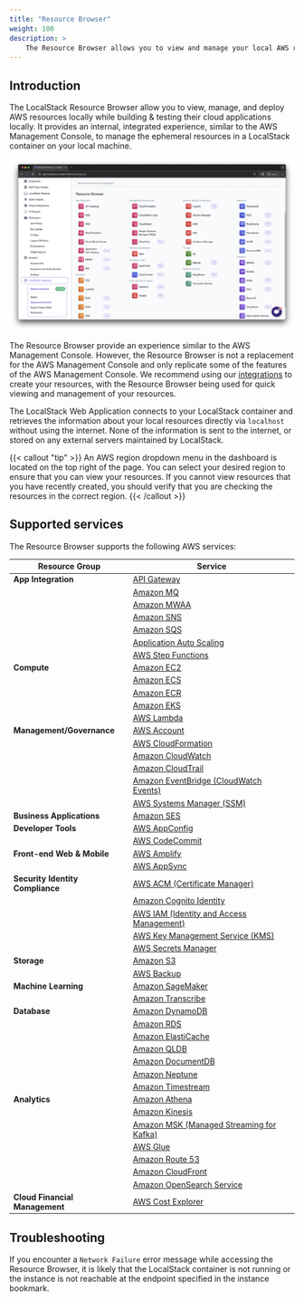 ```yaml
---
title: "Resource Browser"
weight: 100
description: >
    The Resource Browser allows you to view and manage your local AWS resources through the LocalStack Web Application.
---
```


## Introduction

The LocalStack Resource Browser allow you to view, manage, and deploy AWS resources locally while building & testing their cloud applications locally. It provides an internal, integrated experience, similar to the AWS Management Console, to manage the ephemeral resources in a LocalStack container on your local machine.

<img src="resource-browser.png" alt="LocalStack Web Application's Resource Browsers outlining various local AWS services" title="Resource Browser" width="900" />

The Resource Browser provide an experience similar to the AWS Management Console. However, the Resource Browser is not a replacement for the AWS Management Console and only replicate some of the features of the AWS Management Console. We recommend using our [integrations](https://docs.localstack.cloud/user-guide/integrations/) to create your resources, with the Resource Browser being used for quick viewing and management of your resources.

The LocalStack Web Application connects to your LocalStack container and retrieves the information about your local resources directly via `localhost` without using the internet. None of the information is sent to the internet, or stored on any external servers maintained by LocalStack.

{{< callout "tip" >}}
An AWS region dropdown menu in the dashboard is located on the top right of the page. You can select your desired region to ensure that you can view your resources. If you cannot view resources that you have recently created, you should verify that you are checking the resources in the correct region.
{{< /callout >}}

## Supported services

The Resource Browser supports the following AWS services:

| Resource Group               | Service                                                                                               | 
|------------------------------|-------------------------------------------------------------------------------------------------------|
| **App Integration**          | [API Gateway](https://app.localstack.cloud/inst/default/resources/apigateway)                          | 
|                              | [Amazon MQ](https://app.localstack.cloud/inst/default/resources/mq/brokers)                                    | 
|                              | [Amazon MWAA](https://app.localstack.cloud/inst/default/resources/mwaa/environments)                                | 
|                              | [Amazon SNS](https://app.localstack.cloud/inst/default/resources/sns)                                  | 
|                              | [Amazon SQS](https://app.localstack.cloud/inst/default/resources/sqs)                                  | 
|                              | [Application Auto Scaling](https://app.localstack.cloud/inst/default/resources/application-autoscaling) | 
|                              | [AWS Step Functions](https://app.localstack.cloud/inst/default/resources/stepfunctions)                | 
| **Compute**                  | [Amazon EC2](https://app.localstack.cloud/inst/default/resources/ec2)                                  | 
|                              | [Amazon ECS](https://app.localstack.cloud/inst/default/resources/ecs)                                  | 
|                              | [Amazon ECR](https://app.localstack.cloud/inst/default/resources/ecr/repositories)                                  | 
|                              | [Amazon EKS](https://app.localstack.cloud/inst/default/resources/eks/clusters)                                  | 
|                              | [AWS Lambda](https://app.localstack.cloud/inst/default/resources/lambda/functions)                                | 
| **Management/Governance**    | [AWS Account](https://app.localstack.cloud/inst/default/resources/account/contactinfo) |
|                              | [AWS CloudFormation](https://app.localstack.cloud/inst/default/resources/cloudformation)                | 
|                              | [Amazon CloudWatch](https://app.localstack.cloud/inst/default/resources/cloudwatch)                      | 
|                              | [Amazon CloudTrail](https://app.localstack.cloud/inst/default/resources/cloudtrail/events)                      | 
|                              | [Amazon EventBridge (CloudWatch Events)](https://app.localstack.cloud/inst/default/resources/events)    | 
|                              | [AWS Systems Manager (SSM)](https://app.localstack.cloud/inst/default/resources/ssm)                    | 
| **Business Applications**    | [Amazon SES](https://app.localstack.cloud/inst/default/resources/ses)                                    | 
| **Developer Tools**          | [AWS AppConfig](https://app.localstack.cloud/inst/default/resources/appconfig/applications)                          | 
|                              | [AWS CodeCommit](https://app.localstack.cloud/inst/default/resources/codecommit/repositories)                        | 
| **Front-end Web & Mobile**   | [AWS Amplify](https://app.localstack.cloud/inst/default/resources/amplify/apps)                                | 
|                              | [AWS AppSync](https://app.localstack.cloud/inst/default/resources/appsync)                                | 
| **Security Identity Compliance** | [AWS ACM (Certificate Manager)](https://app.localstack.cloud/inst/default/resources/acm/certificates)               | 
|                              | [Amazon Cognito Identity](https://app.localstack.cloud/inst/default/resources/cognito-idp)              | 
|                              | [AWS IAM (Identity and Access Management)](https://app.localstack.cloud/inst/default/resources/iam)    | 
|                              | [AWS Key Management Service (KMS)](https://app.localstack.cloud/inst/default/resources/kms)            | 
|                              | [AWS Secrets Manager](https://app.localstack.cloud/inst/default/resources/secretsmanager)                | 
| **Storage**                  | [Amazon S3](https://app.localstack.cloud/inst/default/resources/s3)                                      | 
|                              | [AWS Backup](https://app.localstack.cloud/inst/default/resources/backup/plans)                                |
| **Machine Learning**         | [Amazon SageMaker](https://app.localstack.cloud/inst/default/resources/sagemaker/models)                        | 
|                              | [Amazon Transcribe](https://app.localstack.cloud/inst/default/resources/transcribe/transcriptionjobs)                      | 
| **Database**                 | [Amazon DynamoDB](https://app.localstack.cloud/inst/default/resources/dynamodb)                          | 
|                              | [Amazon RDS](https://app.localstack.cloud/inst/default/resources/rds)                                    | 
|                              | [Amazon ElastiCache](https://app.localstack.cloud/inst/default/resources/elasticache)                    | 
|                              | [Amazon QLDB](https://app.localstack.cloud/inst/default/resources/qldb/ledgers)                                  | 
|                              | [Amazon DocumentDB](https://app.localstack.cloud/inst/default/resources/docdb/clusters) | 
|                               | [Amazon Neptune](https://app.localstack.cloud/inst/default/resources/neptune/clusters) |
|                              | [Amazon Timestream](https://app.localstack.cloud/inst/default/resources/timestream-write) |
| **Analytics**                | [Amazon Athena](https://app.localstack.cloud/inst/default/resources/athena/databases)                     | 
|                              | [Amazon Kinesis](https://app.localstack.cloud/inst/default/resources/kinesis)                            | 
|                              | [Amazon MSK (Managed Streaming for Kafka)](https://app.localstack.cloud/inst/default/resources/kafka)     |  
|                              | [AWS Glue](https://app.localstack.cloud/inst/default/resources/glue)                                      | 
|                              | [Amazon Route 53](https://app.localstack.cloud/inst/default/resources/route53)                            | 
|                              | [Amazon CloudFront](https://app.localstack.cloud/inst/default/resources/cloudfront/distributions)                        | 
|                              | [Amazon OpenSearch Service](https://app.localstack.cloud/inst/default/resources/opensearch/domains) | 
| **Cloud Financial Management** | [AWS Cost Explorer](https://app.localstack.cloud/inst/default/resources/ce/costcategorydefinitions)                              |

## Troubleshooting

If you encounter a `Network Failure` error message while accessing the Resource Browser, it is likely that the LocalStack container is not running or the instance is not reachable at the endpoint specified in the instance bookmark.
